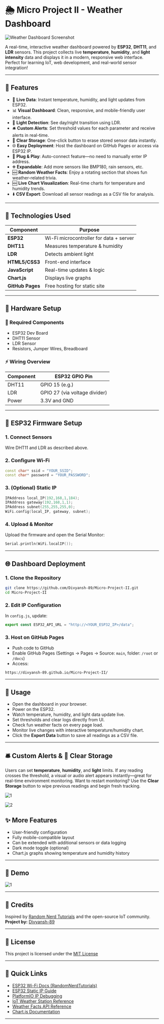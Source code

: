 
# 🌦️ Micro Project II - Weather Dashboard

![Weather Dashboard Screenshot](https://github.com/Divyansh-89/Micro-Project-II/blob/c2f91238d5c0c13b4f053aba6b25f2b6b53ed6cf/DEMO%20IMAGES/Screenshot%202025-05-14%20230326.png)

A real-time, interactive weather dashboard powered by **ESP32**, **DHT11**, and **LDR** sensors. This project collects live **temperature**, **humidity**, and **light intensity** data and displays it in a modern, responsive web interface. Perfect for learning IoT, web development, and real-world sensor integration!

---

## 🚀 Features

- 🔴 **Live Data**: Instant temperature, humidity, and light updates from ESP32.
- 📊 **Visual Dashboard**: Clean, responsive, and mobile-friendly user interface.
- 🌙 **Light Detection**: See day/night transition using LDR.
- 🛎️ **Custom Alerts**: Set threshold values for each parameter and receive alerts in real-time.
- 🧹 **Clear Storage**: One-click button to erase stored sensor data instantly.
- 🌐 **Easy Deployment**: Host the dashboard on GitHub Pages or access via ESP32 IP.
- 🔌 **Plug & Play**: Auto-connect feature—no need to manually enter IP address.
- ➕ **Expandable**: Add more sensors like BMP180, rain sensors, etc.
- 🆕 **Random Weather Facts**: Enjoy a rotating section that shows fun weather-related trivia.
- 🆕 **Live Chart Visualization**: Real-time charts for temperature and humidity trends.
- ⬇️ **CSV Export**: Download all sensor readings as a CSV file for analysis.



---

## 🧰 Technologies Used

| Component        | Purpose                                 |
|------------------|-----------------------------------------|
| **ESP32**         | Wi-Fi microcontroller for data + server |
| **DHT11**         | Measures temperature & humidity         |
| **LDR**           | Detects ambient light                   |
| **HTML5/CSS3**    | Front-end interface                     |
| **JavaScript**    | Real-time updates & logic               |
| **Chart.js**      | Displays live graphs                    |
| **GitHub Pages**  | Free hosting for static site            |

---

## 🧱 Hardware Setup

### 🔌 Required Components

- ESP32 Dev Board  
- DHT11 Sensor  
- LDR Sensor  
- Resistors, Jumper Wires, Breadboard  

### ⚡ Wiring Overview

| Component | ESP32 GPIO Pin |
|----------|----------------|
| DHT11    | GPIO 15 (e.g.) |
| LDR      | GPIO 27 (via voltage divider) |
| Power    | 3.3V and GND   |

---

## 🔧 ESP32 Firmware Setup

### 1. Connect Sensors
Wire DHT11 and LDR as described above.

### 2. Configure Wi-Fi

```cpp
const char* ssid = "YOUR_SSID";
const char* password = "YOUR_PASSWORD";
```

### 3. (Optional) Static IP

```cpp
IPAddress local_IP(192,168,1,184);
IPAddress gateway(192,168,1,1);
IPAddress subnet(255,255,255,0);
WiFi.config(local_IP, gateway, subnet);
```

### 4. Upload & Monitor
Upload the firmware and open the Serial Monitor:

```cpp
Serial.println(WiFi.localIP());
```

---

## 🌐 Dashboard Deployment

### 1. Clone the Repository

```bash
git clone https://github.com/Divyansh-89/Micro-Project-II.git
cd Micro-Project-II
```

### 2. Edit IP Configuration

In `config.js`, update:

```js
export const ESP32_API_URL = "http://<YOUR_ESP32_IP>/data";
```

### 3. Host on GitHub Pages

- Push code to GitHub  
- Enable GitHub Pages (Settings → Pages → Source: `main`, folder: `/root` or `/docs`)  
- Access:  
```
https://divyansh-89.github.io/Micro-Project-II/

```

---

## 📖 Usage

- Open the dashboard in your browser.
- Power on the ESP32.
- Watch temperature, humidity, and light data update live.
- Set thresholds and clear logs directly from UI.
- Check fun weather facts on every page load.
- Monitor live changes with interactive temperature/humidity chart.
- Click the **Export Data** button to save all readings as a CSV file.


---

## 🛎️ Custom Alerts & 🧹 Clear Storage

Users can set **temperature**, **humidity**, and **light** limits. If any reading crosses the threshold, a visual or audio alert appears instantly—great for real-time environment monitoring. Want to restart monitoring? Use the **Clear Storage** button to wipe previous readings and begin fresh tracking.  

![1](https://github.com/Divyansh-89/Micro-Project-II/blob/f1a73aee95305a6be211368b254034eec45b4788/DEMO%20IMAGES/Screenshot%202025-05-15%20140941.png)  

![2](https://github.com/Divyansh-89/Micro-Project-II/blob/5fd144e09959dcc12fe7adb974ec24f81b7f4efe/DEMO%20IMAGES/Screenshot%202025-05-14%20234607.png)  


## ✨ More Features

- User-friendly configuration
- Fully mobile-compatible layout
- Can be extended with additional sensors or data logging
- Dark mode toggle (optional)
- Chart.js graphs showing temperature and humidity history

---

## 📸 Demo

![1](https://github.com/Divyansh-89/Micro-Project-II/blob/2e6a6225772821ee0e7dee11e0da87c38d4b6bb9/DEMO%20IMAGES/Screenshot%202025-05-15%20001333.png)


---

## 🤝 Credits

Inspired by [Random Nerd Tutorials](https://randomnerdtutorials.com) and the open-source IoT community.  
**Project by:** [Divyansh-89](https://github.com/Divyansh-89)

---

## 📄 License

This project is licensed under the [MIT License](https://github.com/Divyansh-89/Micro-Project-II/blob/7787d145afd34f5250210711c1409f96d12c11d7/LICENSE)

---

## 📌 Quick Links

- [ESP32 Wi-Fi Docs (RandomNerdTutorials)](https://randomnerdtutorials.com/esp32-useful-wi-fi-functions-arduino/)
- [ESP32 Static IP Guide](https://randomnerdtutorials.com/esp32-static-fixed-ip-address-arduino-ide/)
- [PlatformIO IP Debugging](https://community.platformio.org/t/how-do-i-find-the-ip-address-for-esp32/14516)
- [IoT Weather Station Reference](https://iotdesignpro.com/projects/iot-based-esp32-wi-fi-weather-station-using-dht11-and-bmp-180-sensor)
- [Weather Facts API Reference](https://www.weatherapi.com/docs/)
- [Chart.js Documentation](https://www.chartjs.org/docs/latest/)


---
